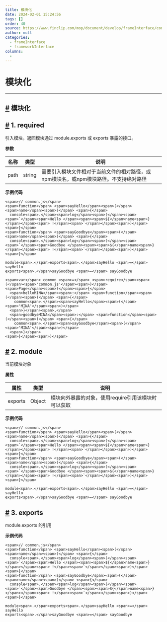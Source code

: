 ```yaml
---
title: 模块化
date: 2024-02-01 15:24:56
tags: []
order: 40
source: https://www.finclip.com/mop/document/develop/frameInterface/config/project.html
author: null
categories: 
  - frameInterface
  - frameworkInterface
columns: 
  - 
---
```


# 模块化 
---
## [#](https://www.finclip.com/mop/document/develop/frameInterface/config/project.html#%E6%A8%A1%E5%9D%97%E5%8C%96) 模块化

## [#](https://www.finclip.com/mop/document/develop/frameInterface/config/project.html#_1-required) 1. required

引入模块。返回模块通过 module.exports 或 exports 暴露的接口。

**参数**

| 名称 | 类型 | 说明 |
| --- | --- | --- |
| path | string | 需要引入模块文件相对于当前文件的相对路径，或npm模块名，或npm模块路径。不支持绝对路径 |

**示例代码**

```
<span>// common.js</span>
<span>function</span> <span>sayHello</span><span>(</span><span>name</span><span>)</span> <span>{</span>
  console<span>.</span><span>log</span><span>(</span><span><span>`</span><span>Hello </span><span><span>${</span>name<span>}</span></span><span> !</span><span>`</span></span><span>)</span>
<span>}</span>
<span>function</span> <span>sayGoodbye</span><span>(</span><span>name</span><span>)</span> <span>{</span>
  console<span>.</span><span>log</span><span>(</span><span><span>`</span><span>Goodbye </span><span><span>${</span>name<span>}</span></span><span> !</span><span>`</span></span><span>)</span>
<span>}</span>

module<span>.</span>exports<span>.</span>sayHello <span>=</span> sayHello
exports<span>.</span>sayGoodbye <span>=</span> sayGoodbye
```

```
<span>var</span> common <span>=</span> <span>require</span><span>(</span><span>'common.js'</span><span>)</span>
<span>Page</span><span>(</span><span>{</span>
  <span>helloMINA</span><span>:</span> <span>function</span><span>(</span><span>)</span> <span>{</span>
    common<span>.</span><span>sayHello</span><span>(</span><span>'MINA'</span><span>)</span>
  <span>}</span><span>,</span>
  <span>goodbyeMINA</span><span>:</span> <span>function</span><span>(</span><span>)</span> <span>{</span>
    common<span>.</span><span>sayGoodbye</span><span>(</span><span>'MINA'</span><span>)</span>
  <span>}</span>
<span>}</span><span>)</span>
```

## [#](https://www.finclip.com/mop/document/develop/frameInterface/config/project.html#_2-module) 2. module

当前模块对象

**属性**

| 属性 | 类型 | 说明 |
| --- | --- | --- |
| exports | Object | 模块向外暴露的对象，使用require引用该模块时可以获取 |

**示例代码**

```
<span>// common.js</span>
<span>function</span> <span>sayHello</span><span>(</span><span>name</span><span>)</span> <span>{</span>
  console<span>.</span><span>log</span><span>(</span><span><span>`</span><span>Hello </span><span><span>${</span>name<span>}</span></span><span> !</span><span>`</span></span><span>)</span>
<span>}</span>
<span>function</span> <span>sayGoodbye</span><span>(</span><span>name</span><span>)</span> <span>{</span>
  console<span>.</span><span>log</span><span>(</span><span><span>`</span><span>Goodbye </span><span><span>${</span>name<span>}</span></span><span> !</span><span>`</span></span><span>)</span>
<span>}</span>

module<span>.</span>exports<span>.</span>sayHello <span>=</span> sayHello
exports<span>.</span>sayGoodbye <span>=</span> sayGoodbye
```

## [#](https://www.finclip.com/mop/document/develop/frameInterface/config/project.html#_3-exports) 3. exports

module.exports 的引用  


**示例代码**

```
<span>// common.js</span>
<span>function</span> <span>sayHello</span><span>(</span><span>name</span><span>)</span> <span>{</span>
  console<span>.</span><span>log</span><span>(</span><span><span>`</span><span>Hello </span><span><span>${</span>name<span>}</span></span><span> !</span><span>`</span></span><span>)</span>
<span>}</span>
<span>function</span> <span>sayGoodbye</span><span>(</span><span>name</span><span>)</span> <span>{</span>
  console<span>.</span><span>log</span><span>(</span><span><span>`</span><span>Goodbye </span><span><span>${</span>name<span>}</span></span><span> !</span><span>`</span></span><span>)</span>
<span>}</span>

module<span>.</span>exports<span>.</span>sayHello <span>=</span> sayHello
exports<span>.</span>sayGoodbye <span>=</span> sayGoodbye
```
